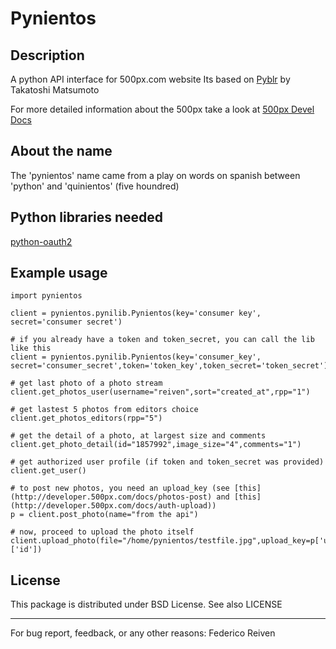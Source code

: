 Pynientos
=========

Description
-----------
A python API interface for 500px.com website
Its based on [Pyblr](https://github.com/ToQoz/Pyblr/) by Takatoshi Matsumoto

For more detailed information about the 500px take a look at [500px Devel Docs](http://developer.500px.com/)


About the name
--------------
The 'pynientos' name came from a play on words on spanish between 'python' and 'quinientos' (five houndred)


Python libraries needed
-----------------------
[python-oauth2](https://github.com/simplegeo/python-oauth2)


Example usage
-------------

    import pynientos

    client = pynientos.pynilib.Pynientos(key='consumer key', secret='consumer secret')

    # if you already have a token and token_secret, you can call the lib like this
    client = pynientos.pynilib.Pynientos(key='consumer_key', secret='consumer_secret',token='token_key',token_secret='token_secret')

    # get last photo of a photo stream
    client.get_photos_user(username="reiven",sort="created_at",rpp="1")

    # get lastest 5 photos from editors choice
    client.get_photos_editors(rpp="5")

    # get the detail of a photo, at largest size and comments
    client.get_photo_detail(id="1857992",image_size="4",comments="1")

    # get authorized user profile (if token and token_secret was provided)
    client.get_user()

    # to post new photos, you need an upload_key (see [this](http://developer.500px.com/docs/photos-post) and [this](http://developer.500px.com/docs/auth-upload))
    p = client.post_photo(name="from the api")

    # now, proceed to upload the photo itself
    client.upload_photo(file="/home/pynientos/testfile.jpg",upload_key=p['upload_key'],photo_id=p['photo']['id'])

License
-------
This package is distributed under BSD License. See also LICENSE


----------------------------------------------------------------
For bug report, feedback, or any other reasons:
Federico Reiven <reiven AT gmail DOT com>
